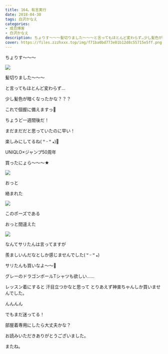 ```yaml
---
title: 164。有言実行
date: 2018-04-30
tags: 白沢かなえ
categories: 
- 成员博客
- 白沢かなえ
description: ちょりす〜〜〜髪切りました〜〜〜と言ってもほとんど変わらず…少し髪色が暗くなったかな？？？これで個握に備えますっ🌷ちょうど...
cover: https://files.zzzhxxx.top/img/f71ba0bd773e81b12d8c55715e5ff.png 
---
```








ちょりす〜〜〜

![](https://files.zzzhxxx.top/img/f71ba0bd773e81b12d8c55715e5ff.png)


髪切りました〜〜〜








と言ってもほとんど変わらず…


少し髪色が暗くなったかな？？？









これで個握に備えますっ🌷




ちょうど一週間後だ！


まだまだだと思っていたのに早い！







楽しみにしてるね( ᵘ ᵕ ᵘ ⁎)🧡




















UNIQLO×ジャンプ50周年

買ったにょら〜〜〜★

![](https://files.zzzhxxx.top/img/f71ba0bd773e81b12d8c55715e5ff-01.jpg)










おっと



















絡まれた


![](https://files.zzzhxxx.top/img/f71ba0bd773e81b12d8c55715e5ff-02.jpg)


このポーズである


















おっと間違えた

![](https://files.zzzhxxx.top/img/f71ba0bd773e81b12d8c55715e5ff-03.jpg)




なんてサリたんは言ってますが

羨ましいんだなとしか感じませんでした( ᵘ ᵕ ᵘ ⁎)





サリたんも買いなよ〜〜🌷












グレーのドラゴンボールTシャツも欲しい……


レッスン着にすると
汗目立つかなと思って
とりあえず神楽ちゃんしか買いませんでした。








んんんん


でもまだ迷ってる！






部屋着専用にしたら大丈夫かな？















お読みいただきありがとうございました。


またね。


